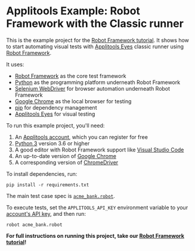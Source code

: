# Applitools Example: Robot Framework with the Classic runner

This is the example project for the [Robot Framework tutorial](https://applitools.com/tutorials/quickstart/web/robot-framework).
It shows how to start automating visual tests
with [Applitools Eyes](https://applitools.com/platform/eyes/) classic runner
using [Robot Framework](https://robotframework.org/).

It uses:

* [Robot Framework](https://robotframework.org/) as the core test framework
* [Python](https://www.python.org/) as the programming platform underneath Robot Framework
* [Selenium WebDriver](https://www.selenium.dev/) for browser automation underneath Robot Framework
* [Google Chrome](https://www.google.com/chrome/downloads/) as the local browser for testing
* [pip](https://packaging.python.org/en/latest/tutorials/installing-packages/) for dependency management
* [Applitools Eyes](https://applitools.com/platform/eyes/) for visual testing

To run this example project, you'll need:

1. An [Applitools account](https://auth.applitools.com/users/register), which you can register for free
2. [Python 3](https://www.python.org/) version 3.6 or higher
3. A good editor with Robot Framework support like [Visual Studio Code](https://marketplace.visualstudio.com/items?itemName=robocorp.robotframework-lsp)
4. An up-to-date version of [Google Chrome](https://www.google.com/chrome/downloads/)
5. A corresponding version of [ChromeDriver](https://chromedriver.chromium.org/downloads)

To install dependencies, run:

```
pip install -r requirements.txt
```

The main test case spec is [`acme_bank.robot`](acme_bank.robot).

To execute tests, set the `APPLITOOLS_API_KEY` environment variable
to your [account's API key](https://applitools.com/tutorials/guides/getting-started/registering-an-account),
and then run:

```
robot acme_bank.robot
```

**For full instructions on running this project, take our
[Robot Framework tutorial](https://applitools.com/tutorials/quickstart/web/robot-framework)!**
